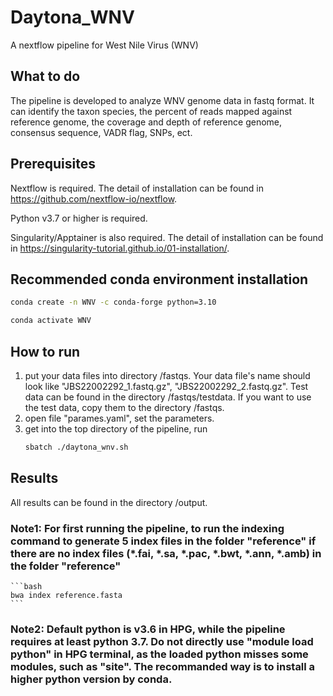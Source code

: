 # Daytona_WNV
A nextflow pipeline for West Nile Virus (WNV)

## What to do
The pipeline is developed to analyze WNV genome data in fastq format. It can identify the taxon species, the percent of reads mapped against reference genome, the coverage and depth of reference genome, consensus sequence, VADR flag, SNPs, ect. 

## Prerequisites
Nextflow is required. The detail of installation can be found in https://github.com/nextflow-io/nextflow.

Python v3.7 or higher  is required.

Singularity/Apptainer is also required. The detail of installation can be found in https://singularity-tutorial.github.io/01-installation/.

## Recommended conda environment installation
   ```bash
   conda create -n WNV -c conda-forge python=3.10
   ```
   ```bash
   conda activate WNV
   ```
## How to run
1. put your data files into directory /fastqs. Your data file's name should look like "JBS22002292_1.fastq.gz", "JBS22002292_2.fastq.gz". Test data can be found in the directory /fastqs/testdata. If you want to use the test data, copy them to the directory /fastqs.
2. open file "parames.yaml", set the parameters. 
3. get into the top directory of the pipeline, run
   ```bash
   sbatch ./daytona_wnv.sh
   ```
## Results
All results can be found in the directory /output.


### Note1: For first running the pipeline, to run the indexing command to generate 5 index files in the folder "reference" if there are no index files (*.fai, *.sa, *.pac, *.bwt, *.ann, *.amb) in the folder "reference" 
    ```bash
    bwa index reference.fasta 
    ```
    
### Note2: Default python is v3.6 in HPG, while the pipeline requires at least python 3.7. Do not directly use "module load python" in HPG terminal, as the loaded python misses some modules, such as "site". The recommanded way is to install a higher python version by conda.  
